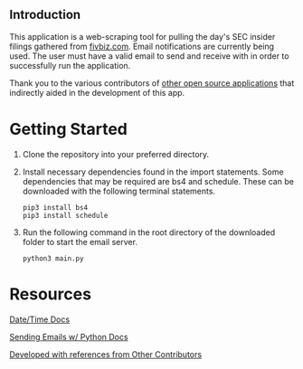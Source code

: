 ## Introduction
This application is a web-scraping tool for pulling the day's SEC insider filings gathered from 
[fivbiz.com](https://finviz.com/insidertrading.ashx?or=10000&tv=1000000&tc=1&o=-sec).
Email notifications are currently being used. The user must have a valid email to send and receive with in order to successfully run the application.

Thank you to the various contributors of [other open source applications](https://github.com/mariostoev/finviz/blob/master/finviz/screener.py) that indirectly aided in the development of this app.



# Getting Started
1. Clone the repository into your preferred directory. 

2. Install necessary dependencies found in the import statements. Some dependencies that may be required are bs4 and schedule. These can be downloaded with the following terminal statements.
    ```
    pip3 install bs4
    pip3 install schedule
    ```

3. Run the following command in the root directory of the downloaded folder to start the email server.
    ```
    python3 main.py
    ```



# Resources
[Date/Time Docs](https://www.programiz.com/python-programming/datetime/current-datetime)

[Sending Emails w/ Python Docs](https://realpython.com/python-send-email/)

[Developed with references from Other Contributors](https://github.com/mariostoev/finviz/blob/master/finviz/screener.py)
